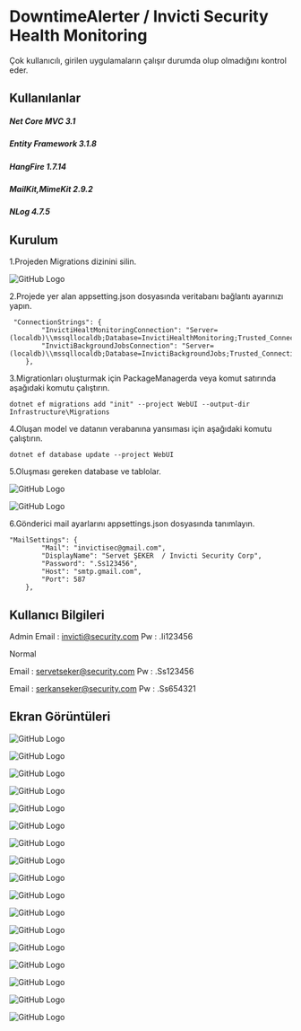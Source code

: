 # DowntimeAlerter / Invicti Security Health Monitoring

Çok kullanıcılı, girilen uygulamaların çalışır durumda olup olmadığını kontrol eder.

## Kullanılanlar

##### Net Core MVC 3.1
##### Entity Framework 3.1.8
##### HangFire 1.7.14
##### MailKit,MimeKit 2.9.2
##### NLog 4.7.5

## Kurulum

1.Projeden Migrations dizinini silin.

![GitHub Logo](https://i.ibb.co/L0Q74Lz/1-migrationsil.png)

2.Projede yer alan appsetting.json dosyasında veritabanı bağlantı ayarınızı yapın.
```
 "ConnectionStrings": {
        "InvictiHealtMonitoringConnection": "Server=(localdb)\\mssqllocaldb;Database=InvictiHealthMonitoring;Trusted_Connection=True;MultipleActiveResultSets=true",
        "InvictiBackgroundJobsConnection": "Server=(localdb)\\mssqllocaldb;Database=InvictiBackgroundJobs;Trusted_Connection=True;MultipleActiveResultSets=true"
    },
```
3.Migrationları oluşturmak için PackageManagerda veya komut satırında aşağıdaki komutu çalıştırın.
```
dotnet ef migrations add "init" --project WebUI --output-dir Infrastructure\Migrations
```

4.Oluşan model ve datanın verabanına yansıması için aşağıdaki komutu çalıştırın.
```
dotnet ef database update --project WebUI
```

5.Oluşması gereken database ve tablolar.

![GitHub Logo](https://i.ibb.co/54Njqgc/Invicti-Health-Monitoring.png)

![GitHub Logo](https://i.ibb.co/16C3F01/Invicti-Health-Background-Jobs.png)

6.Gönderici mail ayarlarını appsettings.json dosyasında tanımlayın.
```
"MailSettings": {
        "Mail": "invictisec@gmail.com",
        "DisplayName": "Servet ŞEKER  / Invicti Security Corp",
        "Password": ".Ss123456",
        "Host": "smtp.gmail.com",
        "Port": 587
    },
```

## Kullanıcı Bilgileri

Admin
Email : invicti@security.com
Pw : .Ii123456

Normal

Email : servetseker@security.com
Pw : .Ss123456

Email : serkanseker@security.com
Pw : .Ss654321

## Ekran Görüntüleri

![GitHub Logo](https://i.ibb.co/FDkgd1p/1-Home-Not-Login.png)

![GitHub Logo](https://i.ibb.co/4KcGsBZ/2-Home-Not-Login-Query-Success.png)

![GitHub Logo](https://i.ibb.co/7g50vqR/3-Home-Not-Login-Query-No-Success.png)

![GitHub Logo](https://i.ibb.co/MMQ4VHn/4-Home-Sign-In.png)

![GitHub Logo](https://i.ibb.co/fF3718S/5-Home-Create-App.png)

![GitHub Logo](https://i.ibb.co/sbj7JP5/6-Home-Table.png)

![GitHub Logo](https://i.ibb.co/6mbQ2g0/7-Table-Deleted.png)

![GitHub Logo](https://i.ibb.co/3d45fRJ/9-Table-Update.png)

![GitHub Logo](https://i.ibb.co/c8FGf82/10-Table-Updated.png)

![GitHub Logo](https://i.ibb.co/FKWZzC7/12-App-Running.png)

![GitHub Logo](https://i.ibb.co/vxTGk85/12-App-Running-1.png)

![GitHub Logo](https://i.ibb.co/mHHthMh/13-App-Running-2.png)

![GitHub Logo](https://i.ibb.co/mh1HBNQ/14-App-Stop.png)

![GitHub Logo](https://i.ibb.co/wQHJLB5/15-App-Stopped.png)

![GitHub Logo](https://i.ibb.co/wQHJLB5/15-App-Stopped.png)

![GitHub Logo](https://i.ibb.co/qBrTzW9/17-Fail-Request.png)

![GitHub Logo](https://i.ibb.co/DLFcGpj/17-Mail.png)
